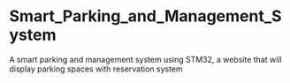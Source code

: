 # Smart_Parking_and_Management_System
A smart parking and management system using STM32, a website that will display parking spaces with reservation system
